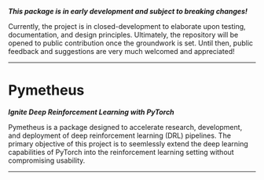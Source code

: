 ***This package is in early development and subject to breaking changes!***

Currently, the project is in closed-development to elaborate upon testing, documentation, and design principles. Ultimately, the repository will be opened to public contribution once the groundwork is set. Until then, public feedback and suggestions are very much welcomed and appreciated!

---

# Pymetheus

***Ignite Deep Reinforcement Learning with PyTorch***

Pymetheus is a package designed to accelerate research, development, and deployment of deep reinforcement learning (DRL) pipelines. The primary objective of this project is to seemlessly extend the deep learning capabilities of PyTorch into the reinforcement learning setting without compromising usability.

---
